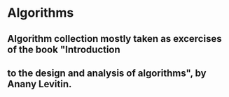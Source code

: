 # Algorithms

## Algorithm collection mostly taken as excercises of the book "Introduction 
## to the design and analysis of algorithms", by Anany Levitin.

